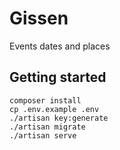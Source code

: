 # Gissen

Events dates and places

## Getting started

```
composer install
cp .env.example .env
./artisan key:generate
./artisan migrate
./artisan serve
```